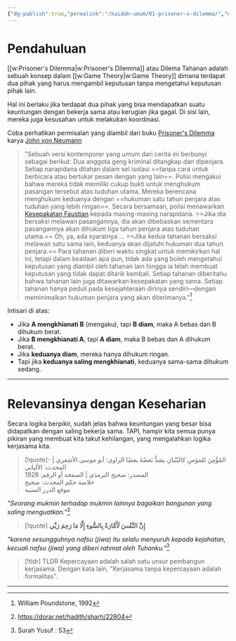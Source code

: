 ```yaml
---
{"dg-publish":true,"permalink":"/kaidah-umum/01-prisoner-s-dilemma/","noteIcon":"","updated":"2025-10-30T15:36:16.000+07:00"}
---
```


# Pendahuluan
[[w:Prisoner's Dilemma\|w:Prisoner's Dilemma]] atau Dilema Tahanan adalah sebuah konsep dalam [[w:Game Theory\|w:Game Theory]] dimana terdapat dua pihak yang harus mengambil keputusan tanpa mengetahui keputusan pihak lain.

Hal ini berlaku jika terdapat dua pihak yang bisa mendapatkan suatu keuntungan dengan bekerja sama atau kerugian jika gagal. Di sisi lain, mereka juga kesusahan untuk melakukan koordinasi.

Coba perhatikan permisalan yang diambil dari buku [Prisoner's Dilemma](https://www.goodreads.com/book/show/29506.Prisoner_s_Dilemma) karya [John von Neumann](https://en.wikipedia.org/wiki/John_von_Neumann) 
> "Sebuah versi kontemporer yang umum dari cerita ini berbunyi sebagai berikut: Dua anggota geng kriminal ditangkap dan dipenjara. Setiap narapidana ditahan dalam sel isolasi ==tanpa cara untuk berbicara atau bertukar pesan dengan yang lain==. Polisi mengakui bahwa mereka tidak memiliki cukup bukti untuk menghukum pasangan tersebut atas tuduhan utama. Mereka berencana menghukum keduanya dengan ==hukuman satu tahun penjara atas tuduhan yang lebih ringan==. Secara bersamaan, polisi menawarkan [Kesepakatan Faustian](https://en.wikipedia.org/wiki/Deal_with_the_Devil) kepada masing-masing narapidana. ==Jika dia bersaksi melawan pasangannya, dia akan dibebaskan sementara pasangannya akan dihukum tiga tahun penjara atas tuduhan utama.== Oh, ya, ada syaratnya ... ==Jika kedua tahanan bersaksi melawan satu sama lain, keduanya akan dijatuhi hukuman dua tahun penjara.== Para tahanan diberi waktu singkat untuk memikirkan hal ini, tetapi dalam keadaan apa pun, tidak ada yang boleh mengetahui keputusan yang diambil oleh tahanan lain hingga ia telah membuat keputusan yang tidak dapat ditarik kembali. Setiap tahanan diberitahu bahwa tahanan lain juga ditawarkan kesepakatan yang sama. Setiap tahanan hanya peduli pada kesejahteraan dirinya sendiri—dengan meminimalkan hukuman penjara yang akan diterimanya."[^1]

Intisari di atas:
- Jika **A mengkhianati B** (mengaku), tapi **B diam**, maka A bebas dan B dihukum berat.
- Jika **B mengkhianati A**, tapi **A diam**, maka B bebas dan A dihukum berat.
- Jika **keduanya diam**, mereka hanya dihukum ringan.
- Tapi jika **keduanya saling mengkhianati**, keduanya sama-sama dihukum sedang.
_______
# Relevansinya dengan Keseharian
Secara logika berpikir, sudah jelas bahwa keuntungan yang besar bisa didapatkan dengan saling bekerja sama. TAPI, hampir kita semua punya pikiran yang membuat kita takut kehilangan, yang mengalahkan logika kerjasama kita.

>[!quote]- المُؤْمِنَ للمؤمنِ كالبُنْيانِ يشدُّ بَعضُهُ بعضًا
><ref>الراوي: أبو موسى الأشعري | المحدث: الألباني<br>المصدر: صحيح الترمذي | الصفحة أو الرقم: 1928<br>خلاصة حكم المحدث: صحيح<br>موقع الدرر السنية</ref>

*"Seorang mukmin terhadap mukmin lainnya bagaikan bangunan yang saling menguatkan."*[^2]
>[!quote] **إِنَّ النَّفْسَ لَأَمَّارَةٌ بِالسُّوءِ إِلَّا مَا رَحِمَ رَبِّي**

*"karena sesungguhnya nafsu (jiwa) itu selalu menyuruh kepada kejahatan, kecuali nafsu (jiwa) yang diberi rahmat oleh Tuhanku."*[^3]

>[!tldr] TLDR
>Kepercayaan adalah salah satu unsur pembangun kerjasama. Dengan kata lain, "Kerjasama tanpa kepercayaan adalah formalitas".

_____
[^1]: William Poundstone, 1992

[^2]: https://dorar.net/hadith/sharh/22804

[^3]: Surah Yusuf : 53
